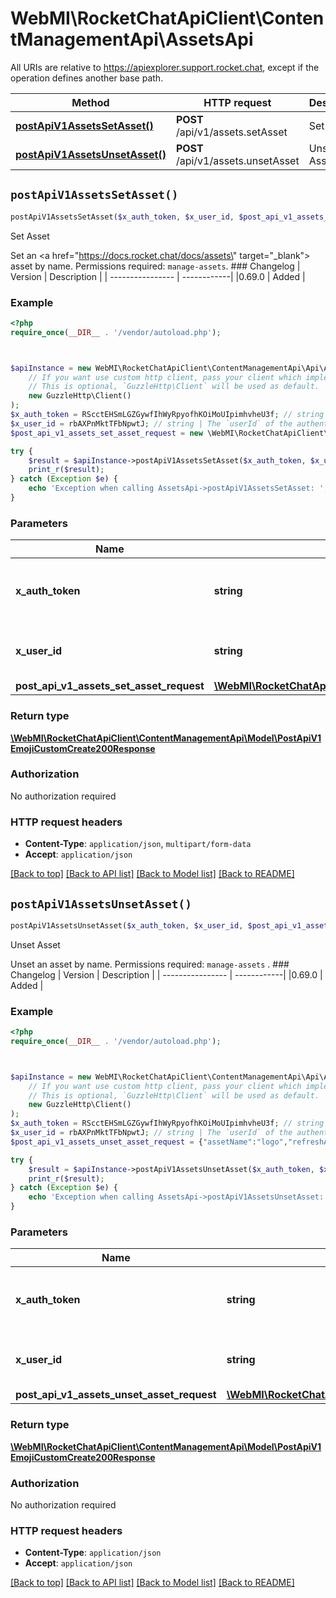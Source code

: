 # WebMI\RocketChatApiClient\ContentManagementApi\AssetsApi

All URIs are relative to https://apiexplorer.support.rocket.chat, except if the operation defines another base path.

| Method | HTTP request | Description |
| ------------- | ------------- | ------------- |
| [**postApiV1AssetsSetAsset()**](AssetsApi.md#postApiV1AssetsSetAsset) | **POST** /api/v1/assets.setAsset | Set Asset |
| [**postApiV1AssetsUnsetAsset()**](AssetsApi.md#postApiV1AssetsUnsetAsset) | **POST** /api/v1/assets.unsetAsset | Unset Asset |


## `postApiV1AssetsSetAsset()`

```php
postApiV1AssetsSetAsset($x_auth_token, $x_user_id, $post_api_v1_assets_set_asset_request): \WebMI\RocketChatApiClient\ContentManagementApi\Model\PostApiV1EmojiCustomCreate200Response
```

Set Asset

Set an <a href=\"https://docs.rocket.chat/docs/assets\" target=\"_blank\"> asset</a> by name. Permissions required: `manage-assets`.   ### Changelog | Version      | Description |  | ---------------- | ------------| |0.69.0           | Added       |

### Example

```php
<?php
require_once(__DIR__ . '/vendor/autoload.php');



$apiInstance = new WebMI\RocketChatApiClient\ContentManagementApi\Api\AssetsApi(
    // If you want use custom http client, pass your client which implements `GuzzleHttp\ClientInterface`.
    // This is optional, `GuzzleHttp\Client` will be used as default.
    new GuzzleHttp\Client()
);
$x_auth_token = RScctEHSmLGZGywfIhWyRpyofhKOiMoUIpimhvheU3f; // string | The `authToken` of the authenticated user.
$x_user_id = rbAXPnMktTFbNpwtJ; // string | The `userId` of the authenticated user.
$post_api_v1_assets_set_asset_request = new \WebMI\RocketChatApiClient\ContentManagementApi\Model\PostApiV1AssetsSetAssetRequest(); // \WebMI\RocketChatApiClient\ContentManagementApi\Model\PostApiV1AssetsSetAssetRequest | 

try {
    $result = $apiInstance->postApiV1AssetsSetAsset($x_auth_token, $x_user_id, $post_api_v1_assets_set_asset_request);
    print_r($result);
} catch (Exception $e) {
    echo 'Exception when calling AssetsApi->postApiV1AssetsSetAsset: ', $e->getMessage(), PHP_EOL;
}
```

### Parameters

| Name | Type | Description  | Notes |
| ------------- | ------------- | ------------- | ------------- |
| **x_auth_token** | **string**| The &#x60;authToken&#x60; of the authenticated user. | |
| **x_user_id** | **string**| The &#x60;userId&#x60; of the authenticated user. | |
| **post_api_v1_assets_set_asset_request** | [**\WebMI\RocketChatApiClient\ContentManagementApi\Model\PostApiV1AssetsSetAssetRequest**](../Model/PostApiV1AssetsSetAssetRequest.md)|  | [optional] |

### Return type

[**\WebMI\RocketChatApiClient\ContentManagementApi\Model\PostApiV1EmojiCustomCreate200Response**](../Model/PostApiV1EmojiCustomCreate200Response.md)

### Authorization

No authorization required

### HTTP request headers

- **Content-Type**: `application/json`, `multipart/form-data`
- **Accept**: `application/json`

[[Back to top]](#) [[Back to API list]](../../README.md#endpoints)
[[Back to Model list]](../../README.md#models)
[[Back to README]](../../README.md)

## `postApiV1AssetsUnsetAsset()`

```php
postApiV1AssetsUnsetAsset($x_auth_token, $x_user_id, $post_api_v1_assets_unset_asset_request): \WebMI\RocketChatApiClient\ContentManagementApi\Model\PostApiV1EmojiCustomCreate200Response
```

Unset Asset

Unset an asset by name. Permissions required: `manage-assets` .  ### Changelog | Version      | Description |  | ---------------- | ------------| |0.69.0           | Added       |

### Example

```php
<?php
require_once(__DIR__ . '/vendor/autoload.php');



$apiInstance = new WebMI\RocketChatApiClient\ContentManagementApi\Api\AssetsApi(
    // If you want use custom http client, pass your client which implements `GuzzleHttp\ClientInterface`.
    // This is optional, `GuzzleHttp\Client` will be used as default.
    new GuzzleHttp\Client()
);
$x_auth_token = RScctEHSmLGZGywfIhWyRpyofhKOiMoUIpimhvheU3f; // string | The `authToken` of the authenticated user.
$x_user_id = rbAXPnMktTFbNpwtJ; // string | The `userId` of the authenticated user.
$post_api_v1_assets_unset_asset_request = {"assetName":"logo","refreshAllClients":true}; // \WebMI\RocketChatApiClient\ContentManagementApi\Model\PostApiV1AssetsUnsetAssetRequest

try {
    $result = $apiInstance->postApiV1AssetsUnsetAsset($x_auth_token, $x_user_id, $post_api_v1_assets_unset_asset_request);
    print_r($result);
} catch (Exception $e) {
    echo 'Exception when calling AssetsApi->postApiV1AssetsUnsetAsset: ', $e->getMessage(), PHP_EOL;
}
```

### Parameters

| Name | Type | Description  | Notes |
| ------------- | ------------- | ------------- | ------------- |
| **x_auth_token** | **string**| The &#x60;authToken&#x60; of the authenticated user. | |
| **x_user_id** | **string**| The &#x60;userId&#x60; of the authenticated user. | |
| **post_api_v1_assets_unset_asset_request** | [**\WebMI\RocketChatApiClient\ContentManagementApi\Model\PostApiV1AssetsUnsetAssetRequest**](../Model/PostApiV1AssetsUnsetAssetRequest.md)|  | [optional] |

### Return type

[**\WebMI\RocketChatApiClient\ContentManagementApi\Model\PostApiV1EmojiCustomCreate200Response**](../Model/PostApiV1EmojiCustomCreate200Response.md)

### Authorization

No authorization required

### HTTP request headers

- **Content-Type**: `application/json`
- **Accept**: `application/json`

[[Back to top]](#) [[Back to API list]](../../README.md#endpoints)
[[Back to Model list]](../../README.md#models)
[[Back to README]](../../README.md)
